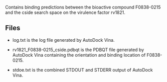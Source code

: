 Contains binding predictions between the bioactive compound F0838-0215 and the cside search space on the virulence factor rv1821.

## Files

- log.txt is the log file generated by AutoDock Vina.

- rv1821_F0838-0215_cside.pdbqt is the PDBQT file generated by AutoDock Vina containing the orientation and binding location of F0838-0215.

- stdoe.txt is the combined STDOUT and STDERR output of AutoDock Vina.

